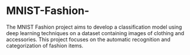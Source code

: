 # MNIST-Fashion-
The MNIST Fashion project aims to develop a classification model using deep learning techniques on a dataset containing images of clothing and accessories. This project focuses on the automatic recognition and categorization of fashion items.
